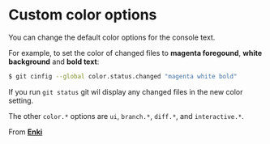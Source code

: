 # Custom color options 

You can change the default color options for the console text. 

For example, to set the color of changed files to **magenta foregound**, **white background** and **bold text**:

```bash 
$ git cinfig --global color.status.changed "magenta white bold"
```

If you run `git status` git wil display any changed files in the new color setting. 

The other `color.*` options are `ui`, `branch.*`, `diff.*`, and `interactive.*`. 

From [**Enki**](https://www.enki.com/)  